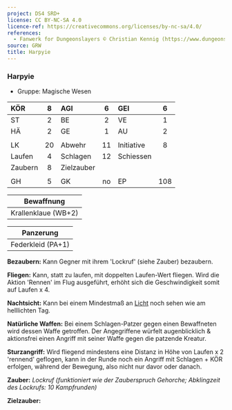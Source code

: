 ```yaml
---
project: DS4 SRD+
license: CC BY-NC-SA 4.0
licence-ref: https://creativecommons.org/licenses/by-nc-sa/4.0/
references: 
  - Fanwerk for Dungeonslayers © Christian Kennig (https://www.dungeonslayers.net/)
source: GRW
title: Harpyie
---
```


### Harpyie

- Gruppe: Magische Wesen

| KÖR     |  8  | AGI        |  6  | GEI        |  6  |
| :------ | :-: | :--------- | :-: | :--------- | :-: |
| ST      |  2  | BE         |  2  | VE         |  1  |
| HÄ      |  2  | GE         |  1  | AU         |  2  |
|         |     |            |     |            |     |
| LK      | 20  | Abwehr     | 11  | Initiative |  8  |
| Laufen  |  4  | Schlagen   | 12  | Schiessen  |     |
| Zaubern |  8  | Zielzauber |     |            |     |
|         |     |            |     |            |     |
| GH      |  5  | GK         | no  | EP         | 108 |

|     Bewaffnung      |
| :-----------------: |
| Krallenklaue (WB+2) |

|     Panzerung     |
| :---------------: |
| Federkleid (PA+1) |

**Bezaubern:** Kann Gegner mit ihrem 'Lockruf' (siehe Zauber) bezaubern.

**Fliegen:** Kann, statt zu laufen, mit doppelten Laufen-Wert fliegen. Wird die Aktion 'Rennen' im Flug ausgeführt, erhöht sich die Geschwindigkeit somit auf Laufen x 4.

**Nachtsicht:** Kann bei einem Mindestmaß an [Licht](../../grw/zauber/licht.md) noch sehen wie am helllichten Tag.

**Natürliche Waffen:** Bei einem Schlagen-Patzer gegen einen Bewaffneten wird dessen Waffe getroffen. Der Angegriffene würfelt augenblicklich & aktionsfrei einen Angriff mit seiner Waffe gegen die patzende Kreatur.

**Sturzangriff:** Wird fliegend mindestens eine Distanz in Höhe von Laufen x 2 'rennend' geflogen, kann in der Runde noch ein Angriff mit Schlagen + KÖR erfolgen, während der Bewegung, also nicht nur davor oder danach.

**Zauber:** _Lockruf (funktioniert wie der Zauberspruch Gehorche; Abklingzeit des Lockrufs: 10 Kampfrunden)_

**Zielzauber:**

